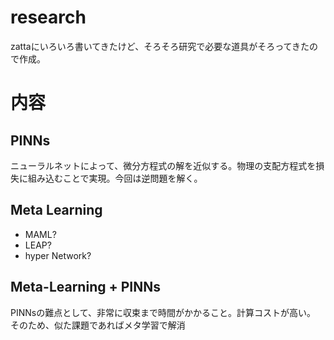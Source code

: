 # research
zattaにいろいろ書いてきたけど、そろそろ研究で必要な道具がそろってきたので作成。

# 内容

## PINNs
ニューラルネットによって、微分方程式の解を近似する。物理の支配方程式を損失に組み込むことで実現。今回は逆問題を解く。

## Meta Learning
- MAML?
- LEAP?
- hyper Network?
## Meta-Learning + PINNs
PINNsの難点として、非常に収束まで時間がかかること。計算コストが高い。
そのため、似た課題であればメタ学習で解消

